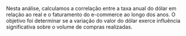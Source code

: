 Nesta análise, calculamos a correlação entre a taxa anual do dólar em relação ao real e o faturamento do e-commerce ao longo dos anos. O objetivo foi determinar se a variação do valor do dólar exerce influência significativa sobre o volume de compras realizadas.
